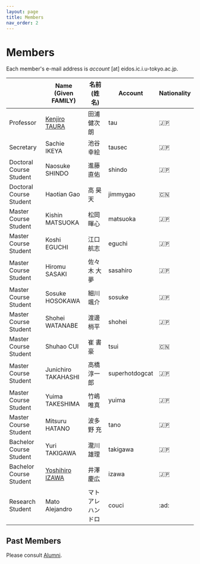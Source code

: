 ```yaml
---
layout: page
title: Members
nav_order: 2
---
```


# Members

Each member's e-mail address is _account_ [at] eidos.ic.i.u-tokyo.ac.jp.

||Name (Given FAMILY)|名前 (姓 名)|Account|Nationality|
|---|---|---|---|---|
|Professor|[Kenjiro TAURA](https://taura.github.io/) |田浦 健次朗|tau|:jp:|
|Secretary|Sachie IKEYA|池谷 幸絵|tausec|:jp:|
|Doctoral Course Student|Naosuke SHINDO|進藤 直佑|shindo|:jp:|
|Doctoral Course Student|Haotian Gao|高 昊天|jimmygao|:cn:|
|Master Course Student|Kishin MATSUOKA|松岡 暉心|matsuoka|:jp:|
|Master Course Student|Koshi EGUCHI|江口 航志|eguchi|:jp:|
|Master Course Student|Hiromu SASAKI|佐々木 大夢|sasahiro|:jp:|
|Master Course Student|Sosuke HOSOKAWA|細川 颯介|sosuke|:jp:|
|Master Course Student|Shohei WATANABE|渡邊 梢平|shohei|:jp:|
|Master Course Student|Shuhao CUI|崔 書豪|tsui|:cn:|
|Master Course Student|Junichiro TAKAHASHI|高橋 淳一郎|superhotdogcat|:jp:|
|Master Course Student|Yuima TAKESHIMA|竹嶋 唯真|yuima|:jp:|
|Master Course Student|Mitsuru HATANO|波多野 充|tano|:jp:|
|Bachelor Course Student|Yuri TAKIGAWA|瀧川 雄理|takigawa|:jp:|
|Bachelor Course Student|[Yoshihiro IZAWA](https://www.omusubiy.com/)|井澤 慶広|izawa|:jp:|
|Research Student|Mato Alejandro|マト アレハンドロ|couci|:ad:|

## Past Members

Please consult [Alumni](alumni).
